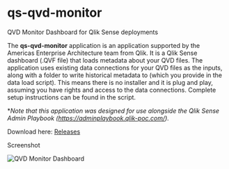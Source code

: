 # qs-qvd-monitor
 QVD Monitor Dashboard for Qlik Sense deployments

The **qs-qvd-monitor** application is an application supported by the Americas Enterprise Architecture team from Qlik. It is a Qlik Sense dashboard (.QVF file) that loads metadata about your QVD files.  The application uses existing data connections for your QVD files as the inputs, along with a folder to write historical metadata to (which you provide in the data load script).  This means there is no installer and it is plug and play, assuming you have rights and access to the data connections. Complete setup instructions can be found in the script.

\*_Note that this application was designed for use alongside the Qlik Sense Admin Playbook (https://adminplaybook.qlik-poc.com/)._

Download here: [Releases](https://github.com/eapowertools/qs-qvd-monitor/releases)

Screenshot

![QVD Monitor Dashboard](https://user-images.githubusercontent.com/15800377/79216426-bdf9d780-7e12-11ea-9e1e-19d216f9306b.png)

